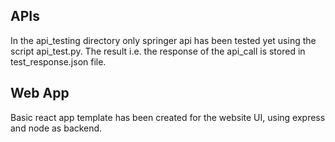 ## APIs
In the api_testing directory only springer api has been tested yet using the script api_test.py.
The result i.e. the response of the api_call is stored in test_response.json file.

## Web App
Basic react app template has been created for the website UI, using express and node as backend.
